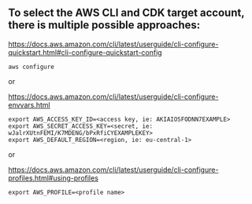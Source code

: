 ## To select the AWS CLI and CDK target account, there is multiple possible approaches:


https://docs.aws.amazon.com/cli/latest/userguide/cli-configure-quickstart.html#cli-configure-quickstart-config
```
aws configure
```

or 

https://docs.aws.amazon.com/cli/latest/userguide/cli-configure-envvars.html
```
export AWS_ACCESS_KEY_ID=<access key, ie: AKIAIOSFODNN7EXAMPLE>
export AWS_SECRET_ACCESS_KEY=<secret, ie: wJalrXUtnFEMI/K7MDENG/bPxRfiCYEXAMPLEKEY>
export AWS_DEFAULT_REGION=<region, ie: eu-central-1>
```

or

https://docs.aws.amazon.com/cli/latest/userguide/cli-configure-profiles.html#using-profiles
```
export AWS_PROFILE=<profile name>
```